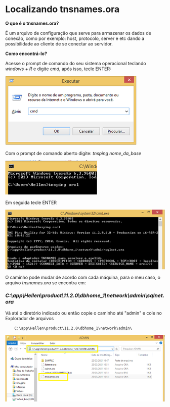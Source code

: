 # Localizando tnsnames.ora

**O que é o tnsnames.ora?**

É um arquivo de configuração que serve para armazenar os dados de conexão, como por exemplo: host, protocolo, server e etc dando a possibilidade ao cliente de se conectar ao servidor.

**Como encontrá-lo?**

Acesse o prompt de comando do seu sistema operacional teclando *windows + R* e digite *cmd*, após isso, tecle ENTER: 

![cmd](https://github.com/Hellemos/localiza-tnsnames.ora/blob/main/cmd.png)

Com o prompt de comando aberto digite: *tnsping nome_da_base*

![tnsping](https://github.com/Hellemos/localiza-tnsnames.ora/blob/main/tnsping.png)

Em seguida tecle ENTER

![tnspingorcl](https://github.com/Hellemos/localiza-tnsnames.ora/blob/main/tnspingorcl.png)

O caminho pode mudar de acordo com cada máquina, para o meu caso, o arquivo *tnsnames.ora* se encontra em:

### *C:\app\Hellen\product\11.2.0\dbhome_1\network\admin\sqlnet.ora*


Vá até o diretório indicado ou então copie o caminho até "admin" e cole no Explorador de arquivos

        C:\app\Hellen\product\11.2.0\dbhome_1\network\admin\

![exp](https://github.com/Hellemos/localiza-tnsnames.ora/blob/main/exp.png)

